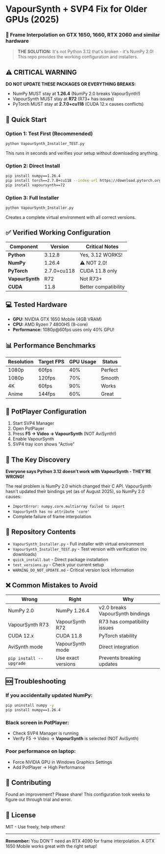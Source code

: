 # VapourSynth + SVP4 Fix for Older GPUs (2025)
### 🎯 Frame Interpolation on GTX 1650, 1660, RTX 2060 and similar hardware

> **THE SOLUTION:** It's not Python 3.12 that's broken - it's NumPy 2.0! This repo provides the working configuration and installers.

## ⚠️ CRITICAL WARNING
**DO NOT UPDATE THESE PACKAGES OR EVERYTHING BREAKS:**
- NumPy MUST stay at **1.26.4** (NumPy 2.0 breaks VapourSynth!)
- VapourSynth MUST stay at **R72** (R73+ has issues)
- PyTorch MUST stay at **2.7.0+cu118** (CUDA 12.x causes conflicts)

## 🚀 Quick Start

### Option 1: Test First (Recommended)
```bash
python VapourSynth_Installer_TEST.py
```
This runs in seconds and verifies your setup without downloading anything.

### Option 2: Direct Install
```bash
pip install numpy==1.26.4
pip install torch==2.7.0+cu118 --index-url https://download.pytorch.org/whl/cu118
pip install vapoursynth==72
```

### Option 3: Full Installer
```bash
python VapourSynth_Installer.py
```
Creates a complete virtual environment with all correct versions.

## ✅ Verified Working Configuration

| Component | Version | Critical Notes |
|-----------|---------|----------------|
| **Python** | 3.12.8 | Yes, 3.12 WORKS! |
| **NumPy** | 1.26.4 | ⚠️ NOT 2.0! |
| **PyTorch** | 2.7.0+cu118 | CUDA 11.8 only |
| **VapourSynth** | R72 | Not R73+ |
| **CUDA** | 11.8 | Better compatibility |

## 💻 Tested Hardware

- **GPU:** NVIDIA GTX 1650 Mobile (4GB VRAM)
- **CPU:** AMD Ryzen 7 4800HS (8-core)
- **Performance:** 1080p@60fps uses only 40% GPU!

## 📊 Performance Benchmarks

| Resolution | Target FPS | GPU Usage | Status |
|------------|------------|-----------|---------|
| 1080p | 60fps | 40% | Perfect |
| 1080p | 120fps | 70% | Smooth |
| 4K | 60fps | 90% | Works |
| Anime | 144fps | 60% | Great |

## 🔧 PotPlayer Configuration

1. Start SVP4 Manager
2. Open PotPlayer
3. Press **F5 → Video → VapourSynth** (NOT AviSynth!)
4. Enable VapourSynth
5. SVP4 tray icon shows "Active"

## 🎯 The Key Discovery

**Everyone says Python 3.12 doesn't work with VapourSynth - THEY'RE WRONG!**

The real problem is NumPy 2.0 which changed their C API. VapourSynth hasn't updated their bindings yet (as of August 2025), so NumPy 2.0 causes:
- `ImportError: numpy.core.multiarray failed to import`
- `VapourSynth has no attribute 'core'`
- Complete failure of frame interpolation

## 📁 Repository Contents

- `VapourSynth_Installer.py` - Full installer with virtual environment
- `VapourSynth_Installer_TEST.py` - Test version with verification (no downloads)
- `quick_install.bat` - Direct package installation
- `test_versions.py` - Check your current setup
- `WARNING_DO_NOT_UPDATE.md` - Critical version lock information

## ❌ Common Mistakes to Avoid

| Wrong | Right | Why |
|-------|-------|-----|
| NumPy 2.0 | NumPy 1.26.4 | v2.0 breaks VapourSynth bindings |
| VapourSynth R73 | VapourSynth R72 | R73 has compatibility issues |
| CUDA 12.x | CUDA 11.8 | PyTorch stability |
| AviSynth mode | VapourSynth mode | Direct integration |
| `pip install --upgrade` | Use exact versions | Prevents breaking updates |

## 🆘 Troubleshooting

### If you accidentally updated NumPy:
```bash
pip uninstall numpy -y
pip install numpy==1.26.4
```

### Black screen in PotPlayer:
- Check SVP4 Manager is running
- Verify F5 → Video → **VapourSynth** is selected (NOT AviSynth)

### Poor performance on laptop:
- Force NVIDIA GPU in Windows Graphics Settings
- Add PotPlayer → High Performance

## 🤝 Contributing

Found an improvement? Please share! This configuration took weeks to figure out through trial and error.

## 📜 License

MIT - Use freely, help others!

---

**Remember:** You DON'T need an RTX 4090 for frame interpolation. A GTX 1650 Mobile works great with the right setup!